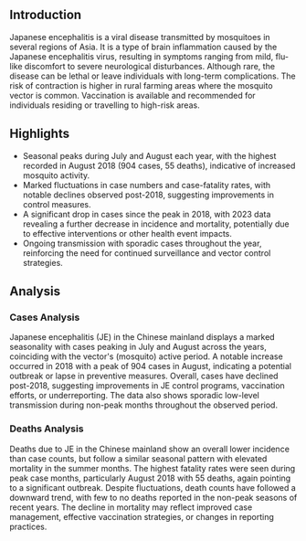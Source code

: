 ## Introduction

Japanese encephalitis is a viral disease transmitted by mosquitoes in several regions of Asia. It is a type of brain inflammation caused by the Japanese encephalitis virus, resulting in symptoms ranging from mild, flu-like discomfort to severe neurological disturbances. Although rare, the disease can be lethal or leave individuals with long-term complications. The risk of contraction is higher in rural farming areas where the mosquito vector is common. Vaccination is available and recommended for individuals residing or travelling to high-risk areas.

## Highlights

- Seasonal peaks during July and August each year, with the highest recorded in August 2018 (904 cases, 55 deaths), indicative of increased mosquito activity. <br/>
- Marked fluctuations in case numbers and case-fatality rates, with notable declines observed post-2018, suggesting improvements in control measures. <br/>
- A significant drop in cases since the peak in 2018, with 2023 data revealing a further decrease in incidence and mortality, potentially due to effective interventions or other health event impacts. <br/>
- Ongoing transmission with sporadic cases throughout the year, reinforcing the need for continued surveillance and vector control strategies. <br/>

## Analysis

### Cases Analysis
Japanese encephalitis (JE) in the Chinese mainland displays a marked seasonality with cases peaking in July and August across the years, coinciding with the vector's (mosquito) active period. A notable increase occurred in 2018 with a peak of 904 cases in August, indicating a potential outbreak or lapse in preventive measures. Overall, cases have declined post-2018, suggesting improvements in JE control programs, vaccination efforts, or underreporting. The data also shows sporadic low-level transmission during non-peak months throughout the observed period.

### Deaths Analysis
Deaths due to JE in the Chinese mainland show an overall lower incidence than case counts, but follow a similar seasonal pattern with elevated mortality in the summer months. The highest fatality rates were seen during peak case months, particularly August 2018 with 55 deaths, again pointing to a significant outbreak. Despite fluctuations, death counts have followed a downward trend, with few to no deaths reported in the non-peak seasons of recent years. The decline in mortality may reflect improved case management, effective vaccination strategies, or changes in reporting practices.
